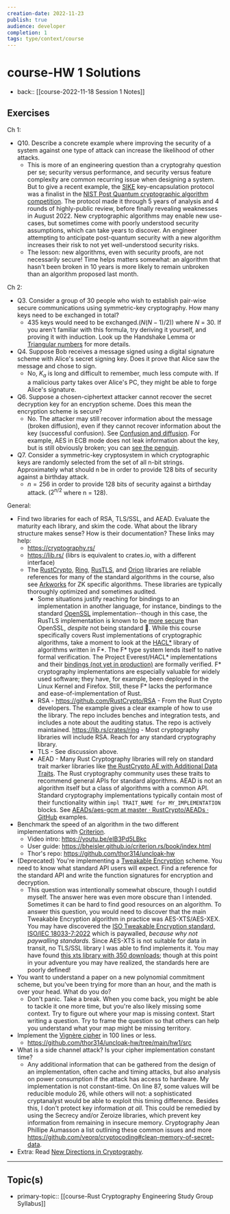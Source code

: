 ```yaml
---
creation-date: 2022-11-23
publish: true
audience: developer
completion: 1
tags: type/context/course
---
```

# course-HW 1 Solutions
- back:: [[course-2022-11-18 Session 1 Notes]]
## Exercises
Ch 1:
- Q10. Describe a concrete example where improving the security of a system against one type of attack can increase the likelihood of other attacks.
    - This is more of an engineering question than a cryptograhy question per se; security versus performance, and security versus feature complexity are common recurring issue when designing a system. But to give a recent example, the [SIKE](https://sike.org/) key-encapsulation protocol was a finalist in the [NIST Post Quantum cryptographic algorithm competition](https://csrc.nist.gov/Projects/post-quantum-cryptography/round-4-submissions). The protocol made it through 5 years of analysis and 4 rounds of highly-public review, before finally revealing weaknesses in August 2022. New cryptographic algorithms may enable new use-cases, but sometimes come with poorly understood security assumptions, which can take years to discover. An engineer attempting to anticipate post-quantum security with a new algorithm increases their risk to not yet well-understood security risks.
    - The lesson: new algorithms, even with security proofs, are not necessarily secure! Time helps matters somewhat: an algorithm that hasn't been broken in 10 years is more likely to remain unbroken than an algorithm proposed last month.

Ch 2:
- Q3. Consider a group of 30 people who wish to establish pair-wise secure communications using symmetric-key cryptography. How many keys need to be exchanged in total?
    - 435 keys would need to be exchanged.($N(N-1)/2$)) where $N$ = 30. If you aren't familiar with this formula, try deriving it yourself, and proving it with induction. Look up the Handshake Lemma or [Triangular numbers](https://en.wikipedia.org/wiki/Triangular_number) for more details.
- Q4. Suppose Bob receives a message signed using a digital signature scheme with Alice's secret signing key. Does it prove that Alice saw the message and chose to sign.
    - No,  $K_a$ is long and difficult to remember, much less compute with. If a malicious party takes over Alice's PC, they might be able to forge Alice's signature.
- Q6. Suppose a chosen-ciphertext attacker cannot recover the secret decryption key for an encryption scheme. Does this mean the encryption scheme is secure?
    - No. The attacker may still recover information about the message (broken diffusion), even if they cannot recover information about the key (successful confusion). See [Confusion and diffusion](https://en.wikipedia.org/wiki/Confusion_and_diffusion). For example, AES in ECB mode does not leak information about the key, but is still obviously broken; you can [see the penguin](https://words.filippo.io/the-ecb-penguin/).
- Q7. Consider a symmetric-key cryptosystem in which cryptographic keys are randomly selected from the set of all n-bit strings. Approximately what should n be in order to provide 128 bits of security against a birthday attack.
    - $n = 256$ in order to provide 128 bits of security against a birthday attack. ($2^{n/2}$ where n = 128).

General:
- Find two libraries for each of RSA, TLS/SSL, and AEAD. Evaluate the maturity each library, and skim the code. What about the library structure makes sense? How is their documentation? These links may help:
    - https://cryptography.rs/
    - https://lib.rs/ (librs is equivalent to crates.io, with a different interface)
    - The [RustCrypto](https://github.com/RustCrypto), [Ring](https://github.com/briansmith/ring), [RusTLS](https://github.com/rustls/rustls), and [Orion](https://github.com/orion-rs/orion) libraries are reliable references for many of the standard algorithms in the course, also see [Arkworks](https://github.com/arkworks-rs) for ZK specific algorithms. These libraries are typically thoroughly optimized and sometimes audited.
        - Some situations justify reaching for bindings to an implementation in another language, for instance, bindings to the standard [OpenSSL](https://github.com/sfackler/rust-openssl) implementation--though in this case, the RusTLS implementation is known to be [more secure](https://www.zdnet.com/article/a-rust-based-tls-library-outperformed-openssl-in-almost-every-category/) than OpenSSL, *despite* not being standard 🍄. While this course specifically covers Rust implementations of cryptographic algorithms, take a moment to look at the [HACL*](https://hacl-star.github.io/index.html) library of algorithms written in F*. The F* type system lends itself to native formal verification. The Project Everest/HACL* implementations and their [bindings (not yet in production)](https://github.com/franziskuskiefer/evercrypt-rust/tree/main/evercrypt-rs) are formally verified. F* cryptography implementations are especially valuable for widely used software; they have, for example, been deployed in the Linux Kernel and Firefox. Still, these F* lacks the performance and ease-of-implementation of Rust.
        - RSA - https://github.com/RustCrypto/RSA - From the Rust Crypto developers. The example gives a clear example of how to use the library. The repo includes benches and integration tests, and includes a note about the auditing status. The repo is actively maintained. https://lib.rs/crates/ring - Most cryptography libraries will include RSA. Reach for any standard cryptography library.
        - TLS - See discussion above.
        - AEAD - Many Rust Cryptography libraries will rely on standard trait marker libraries like [the RustCrypto AE with Additional Data Traits](https://github.com/RustCrypto/traits/tree/master/aead). The Rust cryptography community uses these traits to recommend general APIs for standard algorithms. AEAD is not an algorithm itself but a class of algorithms with a common API. Standard cryptography implementations typically contain most of their functionality within `impl TRAIT_NAME for MY_IMPLEMENTATION` blocks. See [AEADs/aes-gcm at master · RustCrypto/AEADs · GitHub](https://github.com/RustCrypto/AEADs/tree/master/aes-gcm) examples.
- Benchmark the speed of an algorithm in the two different implementations with [Criterion](https://lib.rs/crates/criterion).
    - Video intro: https://youtu.be/eIB3Pd5LBkc
    - User guide: https://bheisler.github.io/criterion.rs/book/index.html
    - Thor's repo: https://github.com/thor314/uncloak-hw
- (Deprecated) You're implementing a [Tweakable Encryption](https://en.wikipedia.org/wiki/Disk_encryption_theory) scheme. You need to know what standard API users will expect. Find a reference for the standard API and write the function signatures for encryption and decryption.
    - This question was intentionally somewhat obscure, though I outdid myself. The answer here was even more obscure than I intended. Sometimes it can be hard to find good resources on an algorithm. To answer this question, you would need to discover that the main Tweakable Encryption algorithm in practice was AES-XTS/AES-XEX. You may have discovered the [ISO Tweakable Encryption standard, ISO/IEC 18033-7:2022](https://www.iso.org/obp/ui/#iso:std:iso-iec:18033:-7:ed-1:v1:en) which is paywalled, *because why not paywalling standards*. Since AES-XTS is not suitable for data in transit, no TLS/SSL library I was able to find implements it. You may have found [this xts library with 350 downloads](https://lib.rs/crates/xts-mode); though at this point in your adventure you may have realized, the standards here are poorly defined!
- You want to understand a paper on a new polynomial commitment scheme, but you've been trying for more than an hour, and the math is over your head. What do you do?
    - Don't panic. Take a break. When you come back, you might be able to tackle it one more time, but you're also likely missing some context. Try to figure out where your map is missing context. Start writing a question. Try to frame the question so that others can help you understand what your map might be missing territory.
- Implement the [Vignère cipher](https://en.wikipedia.org/wiki/Vigen%C3%A8re_cipher) in 100 lines or less.
    - https://github.com/thor314/uncloak-hw/tree/main/hw1/src
- What is a side channel attack? Is your cipher implementation constant time?
    - Any additional information that can be gathered from the design of an implementation, often cache and timing attacks, but also analysis on power consumption if the attack has access to hardware. My implementation is not constant-time. On line 87, some values will be reducible modulo 26, while others will not: a sophisticated cryptanalyst would be able to exploit this timing difference. Besides this, I don't protect key information *at all.* This could be remedied by using the Secrecy and/or Zeroize libraries, which prevent key information from remaining in insecure memory. Cryptography Jean Phillipe Aumasson a list outlining these common issues and more https://github.com/veorq/cryptocoding#clean-memory-of-secret-data.
- Extra: Read [New Directions in Cryptography](https://ieeexplore.ieee.org/document/1055638).

---
## Topic(s)
- primary-topic:: [[course-Rust Cryptography Engineering Study Group Syllabus]]
